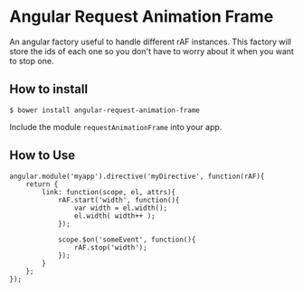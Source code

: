# Angular Request Animation Frame

An angular factory useful to handle different rAF instances. This factory will store the ids of each one so you don't have to worry about it when you want to stop one.

## How to install

```
$ bower install angular-request-animation-frame
```

Include the module `requestAnimationFrame` into your app.


## How to Use

```
angular.module('myapp').directive('myDirective', function(rAF){
    return {
        link: function(scope, el, attrs){
            rAF.start('width', function(){
                var width = el.width();
                el.width( width++ );
            });

            scope.$on('someEvent', function(){
                rAF.stop('width');
            });
        }
    };
});
```